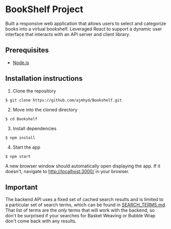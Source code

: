 # BookShelf Project

Built a responsive web application that allows users to select and categorize books into a virtual bookshelf. Leveraged React to support a dynamic user interface that interacts with an API server and client library.

## Prerequisites

* [Node.js](https://nodejs.org/en/)

## Installation instructions

1. Clone the repository

`$ git clone https://github.com/ajmhyd/Bookshelf.git`

2. Move into the cloned directory

`$ cd Bookshelf`

3. Install dependencies

`$ npm install`

4. Start the app

`$ npm start`

A new browser window should automatically open displaying the app.  If it doesn't, navigate to [http://localhost:3000/](http://localhost:3000/) in your browser.

## Important

The backend API uses a fixed set of cached search results and is limited to a particular set of search terms, which can be found in [SEARCH_TERMS.md](SEARCH_TERMS.md). That list of terms are the _only_ terms that will work with the backend, so don't be surprised if your searches for Basket Weaving or Bubble Wrap don't come back with any results.